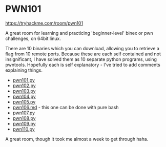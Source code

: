 # PWN101

https://tryhackme.com/room/pwn101

A great room for learning and practicing 'beginner-level' binex or pwn challenges, on 64bit linux.

There are 10 binaries which you can download, allowing you to retrieve a flag from 10 remote ports. Because these are each self contained and not insignificant, I have solved them as 10 separate python programs, using pwntools. Hopefully each is self explanatory - I've tried to add comments explaining things.

- [pwn101.py](./pwn101.py)
- [pwn102.py](./pwn102.py)
- [pwn103.py](./pwn103.py)
- [pwn104.py](./pwn104.py)
- [pwn105.py](./pwn105.py)
- [pwn106.md](./pwn106.md) - this one can be done with pure bash
- [pwn107.py](./pwn107.py)
- [pwn108.py](./pwn108.py)
- [pwn109.py](./pwn109.py)
- [pwn110.py](./pwn110.py)

A great room, though it took me almost a week to get through haha.